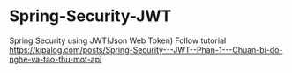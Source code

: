 # Spring-Security-JWT
Spring Security using JWT(Json Web Token)
Follow tutorial https://kipalog.com/posts/Spring-Security---JWT--Phan-1---Chuan-bi-do-nghe-va-tao-thu-mot-api